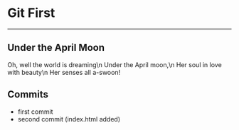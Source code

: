 # Git First
---

## Under the April Moon

Oh, well the world is dreaming\n
Under the April moon,\n
Her soul in love with beauty\n
Her senses all a-swoon!

## Commits

* first commit
* second commit (index.html added)
